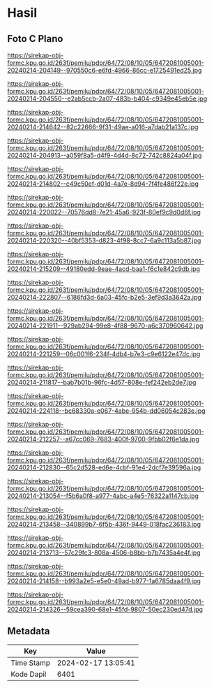 # Hasil

## Foto C Plano

https://sirekap-obj-formc.kpu.go.id/263f/pemilu/pdpr/64/72/08/10/05/6472081005001-20240214-204149--970550c6-e6fd-4966-86cc-e1725491ed25.jpg

https://sirekap-obj-formc.kpu.go.id/263f/pemilu/pdpr/64/72/08/10/05/6472081005001-20240214-204550--e2ab5ccb-2a07-483b-b404-c9349e45eb5e.jpg

https://sirekap-obj-formc.kpu.go.id/263f/pemilu/pdpr/64/72/08/10/05/6472081005001-20240214-214642--82c22666-9f31-49ae-a016-a7dab21a137c.jpg

https://sirekap-obj-formc.kpu.go.id/263f/pemilu/pdpr/64/72/08/10/05/6472081005001-20240214-204913--a059f8a5-d4f9-4d4d-8c72-742c8824a04f.jpg

https://sirekap-obj-formc.kpu.go.id/263f/pemilu/pdpr/64/72/08/10/05/6472081005001-20240214-214802--c49c50ef-d01d-4a7e-8d94-7f4fe486f22e.jpg

https://sirekap-obj-formc.kpu.go.id/263f/pemilu/pdpr/64/72/08/10/05/6472081005001-20240214-220022--70576dd8-7e21-45a6-923f-80ef9c9d0d6f.jpg

https://sirekap-obj-formc.kpu.go.id/263f/pemilu/pdpr/64/72/08/10/05/6472081005001-20240214-220320--40bf5353-d823-4f98-8cc7-6a9c113a5b87.jpg

https://sirekap-obj-formc.kpu.go.id/263f/pemilu/pdpr/64/72/08/10/05/6472081005001-20240214-215209--49180edd-9eae-4acd-baa1-f6c1e842c9db.jpg

https://sirekap-obj-formc.kpu.go.id/263f/pemilu/pdpr/64/72/08/10/05/6472081005001-20240214-222807--6186fd3d-6a03-45fc-b2e5-3ef9d3a3642a.jpg

https://sirekap-obj-formc.kpu.go.id/263f/pemilu/pdpr/64/72/08/10/05/6472081005001-20240214-221911--929ab294-99e8-4f88-9670-a6c370960642.jpg

https://sirekap-obj-formc.kpu.go.id/263f/pemilu/pdpr/64/72/08/10/05/6472081005001-20240214-221259--06c001f6-234f-4db4-b7e3-c9e6122e47dc.jpg

https://sirekap-obj-formc.kpu.go.id/263f/pemilu/pdpr/64/72/08/10/05/6472081005001-20240214-211817--bab7b01b-96fc-4d57-808e-fef242eb2de7.jpg

https://sirekap-obj-formc.kpu.go.id/263f/pemilu/pdpr/64/72/08/10/05/6472081005001-20240214-224118--bc68330a-e067-4abe-954b-dd06054c283e.jpg

https://sirekap-obj-formc.kpu.go.id/263f/pemilu/pdpr/64/72/08/10/05/6472081005001-20240214-212257--a67cc069-7683-400f-9700-9fbb02f6e1da.jpg

https://sirekap-obj-formc.kpu.go.id/263f/pemilu/pdpr/64/72/08/10/05/6472081005001-20240214-212830--65c2d528-ed6e-4cbf-91e4-2dcf7e39596a.jpg

https://sirekap-obj-formc.kpu.go.id/263f/pemilu/pdpr/64/72/08/10/05/6472081005001-20240214-213054--f5b6a0f8-a977-4abc-a4e5-76322a1147cb.jpg

https://sirekap-obj-formc.kpu.go.id/263f/pemilu/pdpr/64/72/08/10/05/6472081005001-20240214-213458--340899b7-6f5b-436f-9449-018fac236183.jpg

https://sirekap-obj-formc.kpu.go.id/263f/pemilu/pdpr/64/72/08/10/05/6472081005001-20240214-213713--57c29fc3-808a-4506-b8bb-b7b7435a4e4f.jpg

https://sirekap-obj-formc.kpu.go.id/263f/pemilu/pdpr/64/72/08/10/05/6472081005001-20240214-214158--b993a2e5-e5e0-49ad-b977-1a6785daa4f9.jpg

https://sirekap-obj-formc.kpu.go.id/263f/pemilu/pdpr/64/72/08/10/05/6472081005001-20240214-214326--59cea390-68e1-45fd-9807-50ec230ed47d.jpg


## Metadata

| Key        | Value               |
| ---------- | ------------------- |
| Time Stamp | 2024-02-17 13:05:41 |
| Kode Dapil | 6401                |



